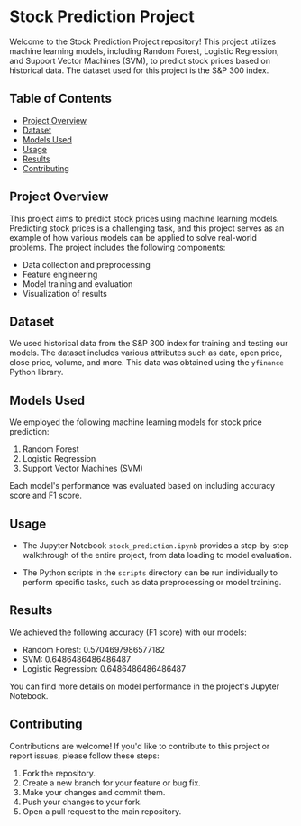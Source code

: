 # Stock Prediction Project

Welcome to the Stock Prediction Project repository! This project utilizes machine learning models, including Random Forest, Logistic Regression, and Support Vector Machines (SVM), to predict stock prices based on historical data. The dataset used for this project is the S&P 300 index.

## Table of Contents

- [Project Overview](#project-overview)
- [Dataset](#dataset)
- [Models Used](#models-used)
- [Usage](#usage)
- [Results](#results)
- [Contributing](#contributing)

## Project Overview

This project aims to predict stock prices using machine learning models. Predicting stock prices is a challenging task, and this project serves as an example of how various models can be applied to solve real-world problems. The project includes the following components:

- Data collection and preprocessing
- Feature engineering
- Model training and evaluation
- Visualization of results

## Dataset

We used historical data from the S&P 300 index for training and testing our models. The dataset includes various attributes such as date, open price, close price, volume, and more. This data was obtained using the `yfinance` Python library.

## Models Used

We employed the following machine learning models for stock price prediction:

1. Random Forest
2. Logistic Regression
3. Support Vector Machines (SVM)

Each model's performance was evaluated based on including accuracy score and F1 score.

## Usage

- The Jupyter Notebook `stock_prediction.ipynb` provides a step-by-step walkthrough of the entire project, from data loading to model evaluation.

- The Python scripts in the `scripts` directory can be run individually to perform specific tasks, such as data preprocessing or model training.

## Results

We achieved the following accuracy (F1 score) with our models:

- Random Forest: 0.5704697986577182
- SVM: 0.6486486486486487
- Logistic Regression: 0.6486486486486487

You can find more details on model performance in the project's Jupyter Notebook.

## Contributing

Contributions are welcome! If you'd like to contribute to this project or report issues, please follow these steps:

1. Fork the repository.
2. Create a new branch for your feature or bug fix.
3. Make your changes and commit them.
4. Push your changes to your fork.
5. Open a pull request to the main repository.
